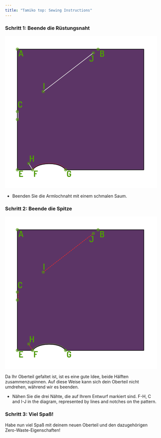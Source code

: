 ```yaml
---
title: "Tamiko top: Sewing Instructions"
---
```


### Schritt 1: Beende die Rüstungsnaht

![Finsche die Rüstungsnaht](step03.png)

- Beenden Sie die Armlochnaht mit einem schmalen Saum.

### Schritt 2: Beende die Spitze

![Nähen Sie die drei auf Ihrem Entwurf markierten Nahtlinien](step04.png)

<Note>

Da Ihr Oberteil gefaltet ist, ist es eine gute Idee, beide Hälften zusammenzupinnen.
Auf diese Weise kann sich dein Oberteil nicht umdrehen, während wir es beenden.

</Note>

- Nähen Sie die drei Nähte, die auf Ihrem Entwurf markiert sind. F-H, C and I-J in the diagram, represented by lines and notches on the pattern.

### Schritt 3: Viel Spaß!

Habe nun viel Spaß mit deinem neuen Oberteil und den dazugehörigen Zero-Waste-Eigenschaften!
